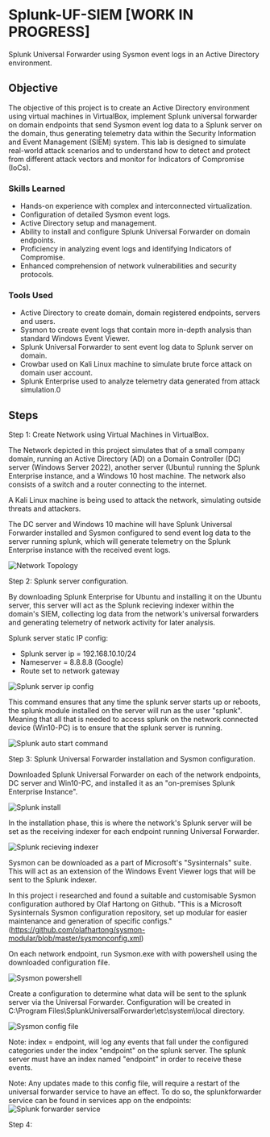 # Splunk-UF-SIEM [WORK IN PROGRESS]
Splunk Universal Forwarder using Sysmon event logs in an Active Directory environment.

## Objective

The objective of this project is to create an Active Directory environment using virtual machines in VirtualBox, 
implement Splunk universal forwarder on domain endpoints that send Sysmon event log data to a Splunk server on the domain, 
thus generating telemetry data within the Security Information and Event Management (SIEM) system. 
This lab is designed to simulate real-world attack scenarios and to understand how to detect and protect from different attack vectors and monitor for Indicators of Compromise (IoCs).

### Skills Learned

- Hands-on experience with complex and interconnected virtualization.
- Configuration of detailed Sysmon event logs.
- Active Directory setup and management.
- Ability to install and configure Splunk Universal Forwarder on domain endpoints.
- Proficiency in analyzing event logs and identifying Indicators of Compromise.
- Enhanced comprehension of network vulnerabilities and security protocols.

### Tools Used

- Active Directory to create domain, domain registered endpoints, servers and users.
- Sysmon to create event logs that contain more in-depth analysis than standard Windows Event Viewer.
- Splunk Universal Forwarder to sent event log data to Splunk server on domain.
- Crowbar used on Kali Linux machine to simulate brute force attack on domain user account.
- Splunk Enterprise used to analyze telemetry data generated from attack simulation.0


## Steps
Step 1:
Create Network using Virtual Machines in VirtualBox.

The Network depicted in this project simulates that of a small company domain, running an Active Directory (AD) on a Domain Controller (DC) server (Windows Server 2022), another server (Ubuntu) running the Splunk Enterprise instance, and a Windows 10 host machine. The network also consists of a switch and a router connecting to the internet.

A Kali Linux machine is being used to attack the network, simulating outside threats and attackers.

The DC server and Windows 10 machine will have Splunk Universal Forwarder installed and Sysmon configured to send event log data to the server running splunk, which will generate telemetry on the Splunk Enterprise instance with the received event logs.

![Network Topology](https://github.com/user-attachments/assets/701da123-ab56-43aa-afea-2254cd00d8f7)



Step 2:
Splunk server configuration.

By downloading Splunk Enterprise for Ubuntu and installing it on the Ubuntu server, this server will act as the Splunk recieving indexer within the domain's SIEM, collecting log data from the network's universal forwarders and generating telemetry of network activity for later analysis.

Splunk server static IP config: 
- Splunk server ip = 192.168.10.10/24 
- Nameserver = 8.8.8.8 (Google) 
- Route set to network gateway

![Splunk server ip config](https://github.com/user-attachments/assets/969c36e4-9e0d-447b-972f-5be14423d822)


This command ensures that any time the splunk server starts up or reboots, the splunk module installed on the server will run as the user "splunk". Meaning that all that is needed to access splunk on the network connected device (Win10-PC) is to ensure that the splunk server is running. 

![Splunk auto start command](https://github.com/user-attachments/assets/ed3f49c1-48c9-449d-913c-0b8cf2403c44)



Step 3:
Splunk Universal Forwarder installation and Sysmon configuration.

Downloaded Splunk Universal Forwarder on each of the network endpoints, DC server and Win10-PC, and installed it as an "on-premises Splunk Enterprise Instance".

![Splunk install](https://github.com/user-attachments/assets/ef963081-09c3-4776-b8e7-5d6cfcb1d1d5)

In the installation phase, this is where the network's Splunk server will be set as the receiving indexer for each endpoint running Universal Forwarder.

![Splunk recieving indexer](https://github.com/user-attachments/assets/7ba2c9d5-f21c-4f28-91d0-50517307edf2)

Sysmon can be downloaded as a part of Microsoft's "Sysinternals" suite. This will act as an extension of the Windows Event Viewer logs that will be sent to the Splunk indexer. 

In this project i researched and found a suitable and customisable Sysmon configuration authored by Olaf Hartong on Github.
"This is a Microsoft Sysinternals Sysmon configuration repository, set up modular for easier maintenance and generation of specific configs."
(https://github.com/olafhartong/sysmon-modular/blob/master/sysmonconfig.xml)

On each network endpoint, run Sysmon.exe with with powershell using the downloaded configuration file.

![Sysmon powershell](https://github.com/user-attachments/assets/8026a704-d832-4159-bf8d-ba895351cd5b)

Create a configuration to determine what data will be sent to the splunk server via the Universal Forwarder. Configuration will be created in C:\Program Files\SplunkUniversalForwarder\etc\system\local directory. 

![Sysmon config file](https://github.com/user-attachments/assets/1c57454c-8a5c-4ef1-b2c1-6eebb78039c5)

Note: index = endpoint, will log any events that fall under the configured categories under the index "endpoint" on the splunk server. The splunk server must have an index named "endpoint" in order to receive these events. 

Note: Any updates made to this config file, will require a restart of the universal forwarder service to have an effect. To do so, the splunkforwarder service can be found in services app on the endpoints: 
![Splunk forwarder service](https://github.com/user-attachments/assets/593a61f2-922b-4f49-bb24-a504736865a7)



Step 4:
